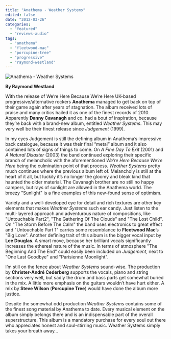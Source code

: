 ```yaml
---
title: "Anathema - Weather Systems"
edited: false
date: "2012-03-26"
categories:
  - "featured"
  - "reviews-audio"
tags:
  - "anathema"
  - "fleetwood-mac"
  - "porcupine-tree"
  - "progressive"
  - "raymond-westland"
---
```


![](http://www.hellbound.ca/wp-content/uploads/2012/03/KSCOPE206-350px.jpg "Anathema - Weather Systems")

**By Raymond Westland**

With the release of We’re Here Because We’re Here UK-based progressive/alternative rockers **Anathema** managed to get back on top of their game again after years of stagnation. The album received lots of praise and many critics hailed it as one of the finest records of 2010. Apparently **Danny Cavanagh** and co. had a bout of inspiration, because they’re back with a brand-new album, entitled _Weather Systems_. This may very well be their finest release since _Judgement_ (1999).

In my eyes Judgement is still the defining album in Anathema’s impressive back catalogue, because it was their final “metal” album and it also contained lots of signs of things to come. On _A Fine Day To Exit_ (2001) and _A Natural Disaster_ (2003) the band continued exploring their specific branch of melancholic with the aforementioned _We’re Here Because We’re Here_ being the culmination point of that process. _Weather Systems_ pretty much continues where the previous album left of. Melancholy is still at the heart of it all, but luckily it’s no longer the gloomy and bleak kind that haunted the older material. The Cavanagh brother are no still no happy campers, but rays of sunlight are allowed in the Anathema world. The breezy "Sunlight" is a fine examples of this new-found sense of optimism.

Variety and a well-developed eye for detail and rich textures are other key elements that makes _Weather Systems_ such ear candy. Just listen to the multi-layered approach and adventurous nature of compositions, like "Untouchable Part2", "The Gathering Of The Clouds" and "The Lost Child". On "The Storm Before The Calm" the band uses electronics to great effect and "Untouchable Part 1" carries some resemblance to **Fleetwood Mac**’s "Big Love". Another defining trait of this album is the bigger vocal input by **Lee Douglas**. A smart move, because her brilliant vocals significantly increases the ethereal nature of the music. In terms of atmosphere "The Beginning And The End" could easily been included on _Judgement_, next to "One Last Goodbye" and "Parisienne Moonlight".

I’m still on the fence about _Weather Systems_ sound-wise. The production by **Christer-André Cederberg** supports the vocals, piano and string sections very well, but sadly the drum and bass parts get somewhat buried in the mix. A little more emphasis on the guitars wouldn’t have hurt either. A mix by **Steve Wilson** (**Porcupine Tree**) would have done the album more justice.

Despite the somewhat odd production _Weather Systems_ contains some of the finest song material by Anathema to date. Every musical element on the album simply belongs there and is an indispensable part of the overall superstructure. This album is a mandatory purchase for every soul out there who appreciates honest and soul-stirring music. Weather Systems simply takes your breath away…
